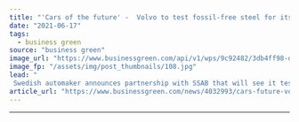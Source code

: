 ```yaml
---
title: "'Cars of the future' -  Volvo to test fossil-free steel for its vehicles"
date: "2021-06-17"
tags: 
  - business green
source: "business green"
image_url: "https://www.businessgreen.com/api/v1/wps/9c92482/3db4ff98-d30f-429b-8fb0-4954a9623e06/3/5-185x114.jpg"
image_fp: "/assets/img/post_thumbnails/108.jpg"
lead: "
 Swedish automaker announces partnership with SSAB that will see it test steel made from hydrogen reduced iron from HYBRIT plant  ..."
article_url: "https://www.businessgreen.com/news/4032993/cars-future-volvo-test-fossil-free-steel-vehicles"
---
```


---
